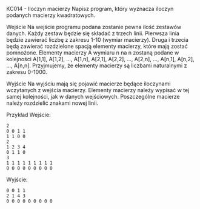 
KC014 - Iloczyn macierzy
Napisz program, który wyznacza iloczyn podanych macierzy kwadratowych.

Wejście
Na wejście programu podana zostanie pewna ilość zestawów danych. Każdy zestaw będzie się składać z trzech linii. Pierwsza linia będzie zawierać liczbę z zakresu 1-10 (wymiar macierzy). Druga i trzecia będą zawierać rozdzielone spacją elementy macierzy, które mają zostać pomnożone. Elementy macierzy A wymiaru n na n zostaną podane w kolejności A[1,1], A[1,2], ..., A[1,n], A[2,1], A[2,2], ..., A[2,n], ..., A[n,1], A[n,2], ..., A[n,n]. Przyjmujemy, że elementy macierzy są liczbami naturalnymi z zakresu 0-1000.

Wyjście
Na wyjściu mają się pojawić macierze będące iloczynami wczytanych z wejścia macierzy. Elementy macierzy należy wypisać w tej samej kolejności, jak w danych wejściowych. Poszczególne macierze należy rozdzielić znakami nowej linii.

Przykład
Wejście:

    2
    0 0 1 1
    1 1 0 0
    2
    1 2 3 4
    0 1 1 0
    3
    1 1 1 1 1 1 1 1 1
    0 0 0 0 0 0 0 0 0
Wyjście:

    0 0 1 1
    2 1 4 3
    0 0 0 0 0 0 0 0 0
